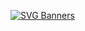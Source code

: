 [![SVG Banners](https://svg-banners.vercel.app/api?type=typeWriter&text1=Welcome%20to%20My%20Profile&width=800&height=400)](https://github.com/Akshay090/svg-banners)
